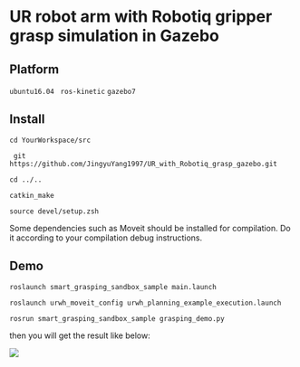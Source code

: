 # UR robot arm with Robotiq gripper grasp simulation in Gazebo

## Platform

```ubuntu16.04``` ``` ros-kinetic```  ```gazebo7``` 

## Install

```cd YourWorkspace/src```

``` git https://github.com/JingyuYang1997/UR_with_Robotiq_grasp_gazebo.git```

```cd ../.. ```

```catkin_make```

```source devel/setup.zsh```

Some dependencies such as Moveit should be installed for compilation. Do it according to your compilation debug instructions.

## Demo

```roslaunch smart_grasping_sandbox_sample main.launch ```

```roslaunch urwh_moveit_config urwh_planning_example_execution.launch```

```rosrun smart_grasping_sandbox_sample grasping_demo.py```

then you will get the result like below:

![](./figures/grasp_demo.gif)